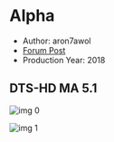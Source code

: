 # Alpha

* Author: aron7awol
* [Forum Post](https://www.avsforum.com/threads/bass-eq-for-filtered-movies.2995212/post-57087802)
* Production Year: 2018

## DTS-HD MA 5.1

![img 0](https://i.imgur.com/VhuqEzt.jpg)

![img 1](https://i.imgur.com/19Vgzmm.jpg)

